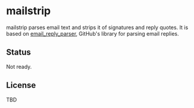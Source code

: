 # mailstrip

mailstrip parses email text and strips it of signatures and reply quotes. It is
based on [email\_reply\_parser][1], GitHub's library for parsing email replies.

## Status

Not ready.

## License

TBD

[1]: https://github.com/github/email_reply_parser
